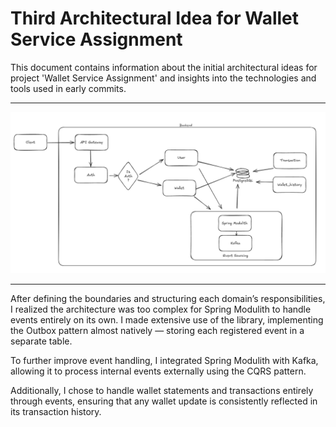 # Third Architectural Idea for Wallet Service Assignment

This document contains information about the initial architectural ideas for project 'Wallet Service Assignment' and insights into the technologies and tools used in early commits.

---

![alt text](assets/v3_architectural.png)

---

After defining the boundaries and structuring each domain’s responsibilities, I realized the architecture was too complex for Spring Modulith to handle events entirely on its own. I made extensive use of the library, implementing the Outbox pattern almost natively — storing each registered event in a separate table.

To further improve event handling, I integrated Spring Modulith with Kafka, allowing it to process internal events externally using the CQRS pattern.

Additionally, I chose to handle wallet statements and transactions entirely through events, ensuring that any wallet update is consistently reflected in its transaction history.
